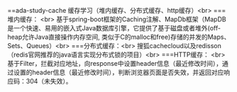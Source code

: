 ==ada-study-cache 缓存学习（堆内缓存、分布式缓存、http缓存）\<br> 
  ===堆内缓存：  \<br> 
  基于spring-boot框架的Caching注解、MapDb框架（MapDB是一个快速、易用的嵌入式Java数据库引擎，它提供了基于磁盘或者堆外(off-heap允许Java直接操作内存空间, 类似于C的malloc和free)存储的并发的Maps、Sets、Queues）\<br> 
  ===分布式缓存：\<br> 
  搜狐cachecloud以及redisson（redis官网推荐的java语言实现分布式锁的项目）\<br> 
  ===HTTP缓存：  \<br> 
  基于Filter，拦截对应地址，向response中设置header信息（最近修改时间），通过设置的header信息（最近修改时间），判断浏览器页面是否失效，并返回对应响应码：304（未失效）。
  
